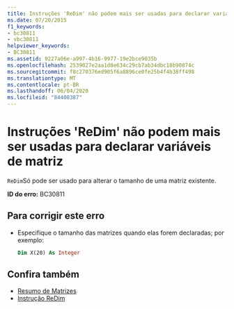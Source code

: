 ```yaml
---
title: Instruções 'ReDim' não podem mais ser usadas para declarar variáveis de matriz
ms.date: 07/20/2015
f1_keywords:
- bc30811
- vbc30811
helpviewer_keywords:
- BC30811
ms.assetid: 9227a06e-a997-4b16-9977-19e2bce9035b
ms.openlocfilehash: 2539027e2aa1d8e634c29cb7ab34dbc18b90874c
ms.sourcegitcommit: f8c270376ed905f6a8896ce0fe25b4f4b38ff498
ms.translationtype: MT
ms.contentlocale: pt-BR
ms.lasthandoff: 06/04/2020
ms.locfileid: "84408387"
---
```

# <a name="redim-statements-can-no-longer-be-used-to-declare-array-variables"></a>Instruções 'ReDim' não podem mais ser usadas para declarar variáveis de matriz

`ReDim`Só pode ser usado para alterar o tamanho de uma matriz existente.

**ID do erro:** BC30811

## <a name="to-correct-this-error"></a>Para corrigir este erro

- Especifique o tamanho das matrizes quando elas forem declaradas; por exemplo:

  ```vb
  Dim X(20) As Integer
  ```

## <a name="see-also"></a>Confira também

- [Resumo de Matrizes](../language-reference/keywords/arrays-summary.md)
- [Instrução ReDim](../language-reference/statements/redim-statement.md)
